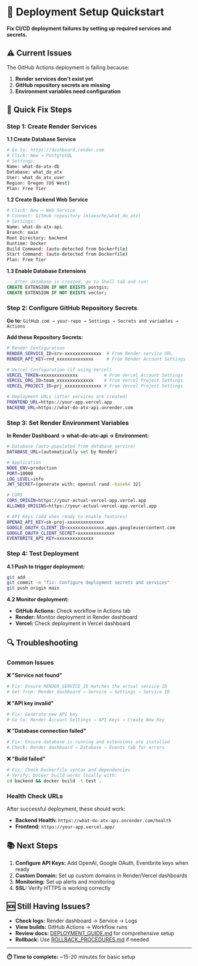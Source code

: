 # 🚀 Deployment Setup Quickstart

**Fix CI/CD deployment failures by setting up required services and secrets.**

## ⚠️ Current Issues

The GitHub Actions deployment is failing because:
1. **Render services don't exist yet** 
2. **GitHub repository secrets are missing**
3. **Environment variables need configuration**

## 🔧 Quick Fix Steps

### Step 1: Create Render Services

**1.1 Create Database Service**
```bash
# Go to: https://dashboard.render.com
# Click: New → PostgreSQL
# Settings:
Name: what-do-atx-db
Database: what_do_atx  
User: what_do_atx_user
Region: Oregon (US West)
Plan: Free Tier
```

**1.2 Create Backend Web Service**
```bash
# Click: New → Web Service
# Connect: GitHub repository (mloesche/what_do_atx)
# Settings:
Name: what-do-atx-api
Branch: main
Root Directory: backend
Runtime: Docker
Build Command: (auto-detected from Dockerfile)
Start Command: (auto-detected from Dockerfile)
Plan: Free Tier
```

**1.3 Enable Database Extensions**
```sql
-- After database is created, go to Shell tab and run:
CREATE EXTENSION IF NOT EXISTS postgis;
CREATE EXTENSION IF NOT EXISTS vector;
```

### Step 2: Configure GitHub Repository Secrets

**Go to:** `GitHub.com → your-repo → Settings → Secrets and variables → Actions`

**Add these Repository Secrets:**

```bash
# Render Configuration
RENDER_SERVICE_ID=srv-xxxxxxxxxxxxxx  # From Render service URL
RENDER_API_KEY=rnd_xxxxxxxxxxxxxx     # From Render Account Settings

# Vercel Configuration (if using Vercel)
VERCEL_TOKEN=xxxxxxxxxxxxxx          # From Vercel Account Settings
VERCEL_ORG_ID=team_xxxxxxxxxxxxxx    # From Vercel Project Settings  
VERCEL_PROJECT_ID=prj_xxxxxxxxxxxxxx # From Vercel Project Settings

# Deployment URLs (after services are created)
FRONTEND_URL=https://your-app.vercel.app
BACKEND_URL=https://what-do-atx-api.onrender.com
```

### Step 3: Set Render Environment Variables

**In Render Dashboard → what-do-atx-api → Environment:**

```bash
# Database (auto-populated from database service)
DATABASE_URL=[automatically set by Render]

# Application
NODE_ENV=production
PORT=10000
LOG_LEVEL=info
JWT_SECRET=[generate with: openssl rand -base64 32]

# CORS
CORS_ORIGIN=https://your-actual-vercel-app.vercel.app
ALLOWED_ORIGINS=https://your-actual-vercel-app.vercel.app

# API Keys (add when ready to enable features)
OPENAI_API_KEY=sk-proj-xxxxxxxxxxxxxx
GOOGLE_OAUTH_CLIENT_ID=xxxxxxxxxxxxxx.apps.googleusercontent.com
GOOGLE_OAUTH_CLIENT_SECRET=xxxxxxxxxxxxxx
EVENTBRITE_API_KEY=xxxxxxxxxxxxxx
```

### Step 4: Test Deployment

**4.1 Push to trigger deployment:**
```bash
git add .
git commit -m "fix: Configure deployment secrets and services"
git push origin main
```

**4.2 Monitor deployment:**
- **GitHub Actions:** Check workflow in Actions tab
- **Render:** Monitor deployment in Render dashboard
- **Vercel:** Check deployment in Vercel dashboard

## 🔍 Troubleshooting

### Common Issues

**❌ "Service not found"**
```bash
# Fix: Ensure RENDER_SERVICE_ID matches the actual service ID
# Get from: Render dashboard → Service → Settings → Service ID
```

**❌ "API key invalid"**  
```bash
# Fix: Generate new API key
# Go to: Render Account Settings → API Keys → Create New Key
```

**❌ "Database connection failed"**
```bash
# Fix: Ensure database is running and extensions are installed
# Check: Render dashboard → Database → Events tab for errors
```

**❌ "Build failed"**
```bash
# Fix: Check Dockerfile syntax and dependencies
# Verify: Docker build works locally with:
cd backend && docker build -t test .
```

### Health Check URLs

After successful deployment, these should work:
- **Backend Health:** `https://what-do-atx-api.onrender.com/health`
- **Frontend:** `https://your-app.vercel.app/`

## 📚 Next Steps

1. **Configure API Keys:** Add OpenAI, Google OAuth, Eventbrite keys when ready
2. **Custom Domain:** Set up custom domains in Render/Vercel dashboards  
3. **Monitoring:** Set up alerts and monitoring
4. **SSL:** Verify HTTPS is working correctly

## 🆘 Still Having Issues?

- **Check logs:** Render dashboard → Service → Logs
- **View builds:** GitHub Actions → Workflow runs
- **Review docs:** [DEPLOYMENT_GUIDE.md](DEPLOYMENT_GUIDE.md) for comprehensive setup
- **Rollback:** Use [ROLLBACK_PROCEDURES.md](ROLLBACK_PROCEDURES.md) if needed

---

**⏱️ Time to complete:** ~15-20 minutes for basic setup 